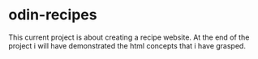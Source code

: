 # odin-recipes
This current project is about creating a recipe website.
At the end of the project i will have demonstrated the html concepts that i have grasped.

